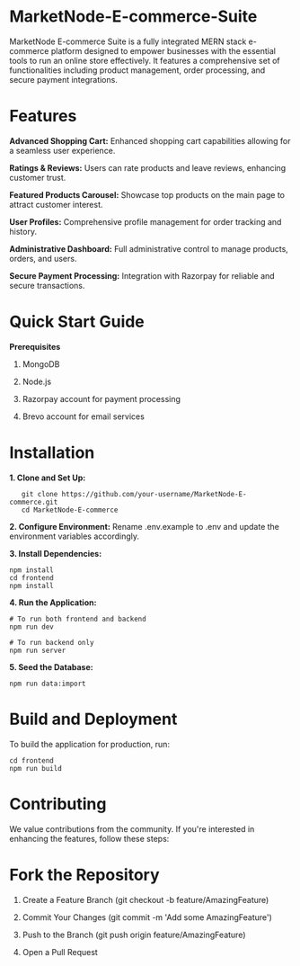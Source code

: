 # MarketNode-E-commerce-Suite
MarketNode E-commerce Suite is a fully integrated MERN stack e-commerce platform designed to empower businesses with the essential tools to run an online store effectively. It features a comprehensive set of functionalities including product management, order processing, and secure payment integrations.

# Features
**Advanced Shopping Cart:** Enhanced shopping cart capabilities allowing for a seamless user experience.

**Ratings & Reviews:** Users can rate products and leave reviews, enhancing customer trust.

**Featured Products Carousel:** Showcase top products on the main page to attract customer interest.

**User Profiles:** Comprehensive profile management for order tracking and history.

**Administrative Dashboard:** Full administrative control to manage products, orders, and users.

**Secure Payment Processing:** Integration with Razorpay for reliable and secure transactions.

# Quick Start Guide
**Prerequisites**

1. MongoDB

2. Node.js

3. Razorpay account for payment processing

4. Brevo account for email services

# Installation
**1. Clone and Set Up:**

       git clone https://github.com/your-username/MarketNode-E-commerce.git
       cd MarketNode-E-commerce
   
**2. Configure Environment:** Rename .env.example to .env and update the environment variables accordingly.

**3. Install Dependencies:**

    npm install
    cd frontend
    npm install
    
**4. Run the Application:**

    # To run both frontend and backend
    npm run dev

    # To run backend only
    npm run server
    
**5. Seed the Database:**

    npm run data:import
# Build and Deployment
To build the application for production, run:

    cd frontend
    npm run build

# Contributing
We value contributions from the community. If you're interested in enhancing the features, follow these steps:

# Fork the Repository
1. Create a Feature Branch (git checkout -b feature/AmazingFeature)

2. Commit Your Changes (git commit -m 'Add some AmazingFeature')

3. Push to the Branch (git push origin feature/AmazingFeature)

4. Open a Pull Request
